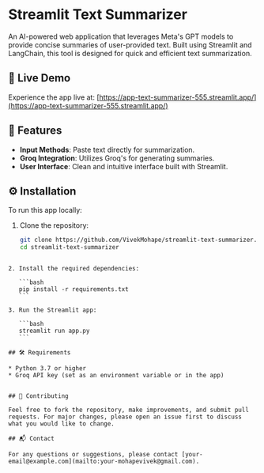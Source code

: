 # Streamlit Text Summarizer

An AI-powered web application that leverages Meta's GPT models to provide concise summaries of user-provided text. Built using Streamlit and LangChain, this tool is designed for quick and efficient text summarization.

## 🔗 Live Demo

Experience the app live at: [https://app-text-summarizer-555.streamlit.app/](https://app-text-summarizer-555.streamlit.app/)

## 🧠 Features

- **Input Methods**: Paste text directly for summarization.
- **Groq Integration**: Utilizes Groq's for generating summaries.
- **User Interface**: Clean and intuitive interface built with Streamlit.

## ⚙️ Installation

To run this app locally:

1. Clone the repository:

   ```bash
   git clone https://github.com/VivekMohape/streamlit-text-summarizer.git
   cd streamlit-text-summarizer
````

2. Install the required dependencies:

   ```bash
   pip install -r requirements.txt
   ```

3. Run the Streamlit app:

   ```bash
   streamlit run app.py
   ```

## 🛠️ Requirements

* Python 3.7 or higher
* Groq API key (set as an environment variable or in the app)


## 🤝 Contributing

Feel free to fork the repository, make improvements, and submit pull requests. For major changes, please open an issue first to discuss what you would like to change.

## 📬 Contact

For any questions or suggestions, please contact [your-email@example.com](mailto:your-mohapevivek@gmail.com).


